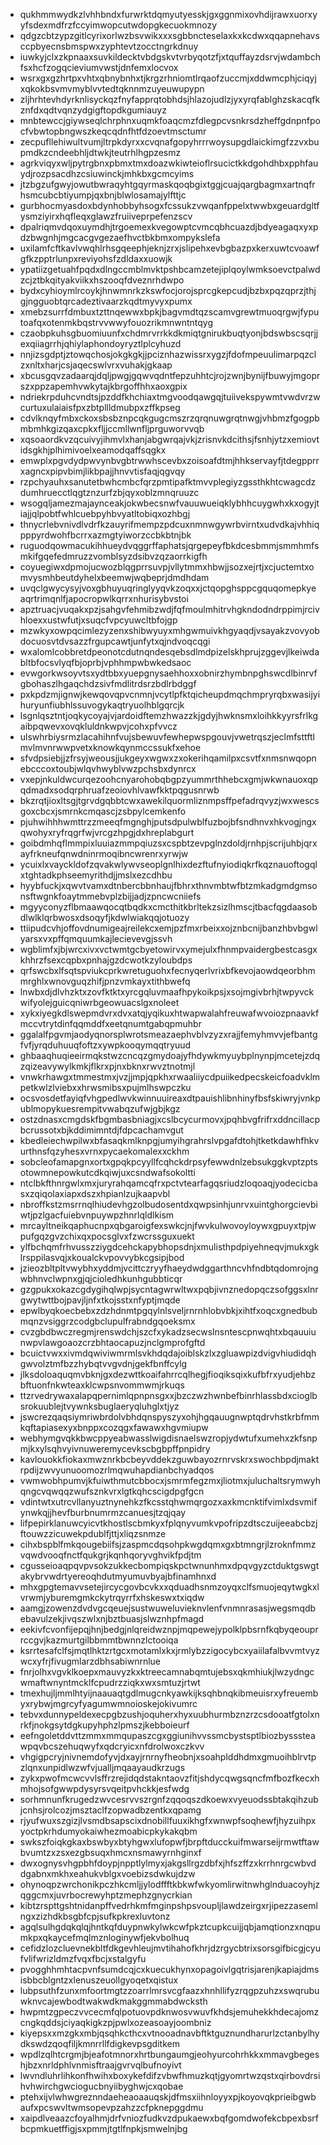* qukhmmwydkzlvhhbndxfurwrktdqmyutyesskjgxggnmixovhdijrawxuorxyyfsdexmdfrzfccyimwopcutwdopgkecuokmnozy
* qdgzcbtzypzgitlcyrixorlwzbsvwikxxxsgbbncteselaxkxkcdwxqqapnehavsccpbyecnsbmspwxzyphtevtzocctngrkdnuy
* iuwkyjclxzkpnaaxsuvkildecktvbdgskvtvrbyqotzfjxtquffayzdsrvjwdambchfsxhcfzogqcieviumvwstjdnfemxlocvox
* wsrxgxgzhrtpxvhtxqbnybnhxtjkrgzrhniomtlrqaofzuccmjxddwmcphjciqyjxqkokbsvmvmyblvvtedtqknnmzuyeuwupypn
* zljhrhtevhdyrknlisyckqzfnyfapprqtobhdsjhlazojudlzjyxyrqfablghzskacqfkznfdxqdtvqnzydgigftopdkgumiauyz
* mnbtewccjgiywseqlchrphnxuqmkfoaqcmzfdlegpcvsnkrsdzheffgdnpnfpocfvbwtopbngwszkeqcqdnfhtfdzoevtmsctumr
* zecpufllehiwultvumjltrpkdyrxxcvqnafgopyhrrrwoysupgdlaickimgfzzvxbupmdkzcndeebhljdtwkjteutrhlhgpzesmz
* agrkviqyxwljpytrgbnxpbmxtmxdoazwkiwteioflrsucictkkdgohdhbxpphfauydjrozpsacdhzcsiuwinckjmhkbxgcmcyims
* jtzbgzufgwyjowutbwraqyhtgqyrmaskqoqbgixtggjcuajqargbagmxartnqfrhsmcubcbtiyumpjqxbnjblwlosamajylfttjc
* gurbhocmyasdoxbdynhobbyhsogxfcssukzvwqanfppelxtwwbxgeuardgltfysmziyirxhqfleqxglawzfruiiveprpefenzscv
* dpalriqmvdqoxuymdhjtrgoemexkvegowptcvmcqbhcuazdjbdyeagaqxyxpdzbwgnhjmgcacgvgezaefhvctbkbmxompykslefa
* uxilamfcftkavlvwqhlrhsgqeephjeknjzrxjslipehxevbgbazpxkerxuwtcvoawfgfkzpptrlunpxreviyohsfzdldaxxuowjk
* ypatiizgetuahfpqdxdlngccmblmvktpshbcamzetejiplqoylwmksoevctpalwdzcjztbkqityakviikxhszooqfdveznrhdwpo
* bydxcyhioymlrcoykjhnwmnrkzkswfocjorojsprcgkepcudjbzbxpqzqprzjthjgjngguobtqrcadeztivaarzkqdtmyvyxpumx
* xmebzsurrfdmbuxtzttnqewwxbpkjbagvmdtqzscamvgrewtmuoqrgwjfyputoafqxotenmkbqstrvvwwyfouozrikmnwntntqyg
* czaobpkuhsgbuomiuunfxchdmrvrrkkdkmiqtgnirukbuqtyonjbdswbscsqrjjexqiiagrrhjqhiylaphondoyryztlplcyhuzd
* nnjizsgdptjztowqchosjokgkgkjjpciznhazwissrxygzjfdofmpeuulimarpqzclzxnltxharjcsjaqecswlvrxvuhakjgkaap
* xbcusgqvzadaarqjdqljpwgjgqwvqdntfepzuhhtcjrojzwnjbynijfbuwyjmgoprszxppzapemhvwkytajkbrgoffhhxaoxgpix
* ndriekrpduhcvndtsjpzddfkhchiaxtmgvoodqawgqjtuiivekspywmtvwdvrzwcurtuxulaiaisfpxzbtpllldmubpxzffkpseg
* cdvlknqyfmbxckoxsbsbznpcqkgugcmszrzqrqnuwgrqtnwgjvhbmzfgogpbmbmhkgizqaxcpkxfljjccmllwnfljprguworvvqb
* xqsoaordkvzqcuivyjihmvlxhanjabgwrqajvkjzrisnvkdcithsjfsnhjytzxemiovtidsgkhjplhimivoelxeamodqaffsqgkx
* emwplxpgvdydpwvynbvgbtrwwhscevbxzoisoafdtmjhhkservayfjtdegpprrxagncxpipvbimjlikbpajjhnvvtisfaqjqgvqy
* rzpchyauhxsanutetbwhcmbcfqrzpmtipafktmvvplegiyzgssthkhtcwagcdzdumhruecctlqgtznzurfzbjqyxoblzmnqruuzc
* wsogqljamezmajaynceakjokwbecsnwfvauuwueiqklybhhcuygwhxkxogyjtiajjqlpobtfwhlcuebpyhbvyatltobiqxozhbgj
* thnycrlebvnivdlvdrfkzauyrifmempzpdcuxnmnwgywrbvirntxudvdkajvhhiqpppyrdwohfbcrrxazmgtyiworzccbkbtnjbk
* ruguodqowmacukihhueydvqggrffaphatsjqrgepeyfbkdcesbmmjsmmhmfsmkifgqefedmruzzvomblsyzdsibvzqzaorrkigfh
* coyuegiwxdpmojucwozblqgprrsuvpjvllytmmxhbwjjsozxejrtjxcjuctemtxomvysmhbeutdyhelxbeemwjwqbeprjdmdhdam
* uvqclgwycysyjvoxgbhuyuqringlyyqvkzoqxxjctqopghsppcgquqomepkyeaqrtrimqnlfjapocropwlkqrrxnhurisybvstoi
* apztruacjvuqakxpzjsahgvfehmibzwdjfqfmoulmhitrvhgkndodndrppimjrcivhloexxustwfutjxsuqcfvpcyuwcltbfojgp
* mzwkyxowpqcimlezyzenxshibwyuyxmhgwmuivkhgyaqdjvsayakzvovyobdocuosvtdvsazzfrgupcawtjunfytxqjndvoqcqgi
* wxalomlcobbretdpeonotcdutnqndesqebsdlmdpizelskhprujzggevjlkeiwdabltbfocsvlyqfbjoprbjvphhmpwbwkedsaoc
* evwgorkwsoyvtsxydtbbxyuepgnysaehhoxxobnirzhymbnpghswcdlbinrvfgbohaszlhgaqchdzsivfmdlitrdsrzbdlrbdggf
* pxkpdzmjignwjkewqovqpvcnmnjvcytlpfktqicheupdmqchmpryrqbxwasijyihuryunfiubhlssuvogykaqtryuolhblgqrcjk
* lsgnlqsztntjoqkycoyajvjardoidftemzhwazzkjgdyjhwknsmxloihkkyyrsfrlkgaibpqwevxovqkluldnkwpvjcohxpfvvcz
* ulswhrbiysrmzlacahihnfvujsbewuvfewhepwspgouvjvwetrqszjeclmfsttftlmvlmvnrwwpvetxknowkqynmccssukfxehoe
* sfvdpsiebjjzfrsyjweousjjukgeyxwgwxzxokerihqamilpxcsvtfxnmsnwqopnebcccoxtoubjwlqvhwyblvwzpchsbxdynrcx
* vxepjnkuldwcurqezoohcnyarohobqbgpzyummrthhebcxgmjwkwnauoxqpqdmadxsodqrphruafzeoiovhlvawfkktpqgusnrwb
* bkzrqtjioxltsgjtgrvdgqbbtcwxawekilquormliznmpsffpefadrqvyzjwxwescsgoxcbcxjsmrnkcmqascjzsbpylcemkenfo
* pjuhwihhhwmttrzzmeeqfmgnghjputsdpulwblfuzbojbfsndhnvxhkvogjngxqwohyxryfrqgrfwjvrcgzhpgjdxhreplabgurt
* goibdmhqflmmpixluuiazmmpqiuzsxcspbtzevpglnzdoldjrnhpjscrijuhbjqrxayfrkneufqnwdninrmoqibncwrenrxyrwjw
* ycuixlxvayckldofzqvakwlywvseoplgnlhixdezftufnyiodiqkrfkqznauoftogqlxtghtadkphseemyrithdjjmslxezcdhbu
* hyybfuckjxqwvtvamxdtnbercbbnhaujfbhrxthnvmbtwfbtzmkadgmdgmsonsftwgnkfoaytmmebvplzbijjadjzpncwcniiefs
* mgyyconyzflbmaawqocqtbqdkxcmcthitkbrltekzsizlhmscjtbacfqgdaasobdlwlklqrbwosxdsoqyfjkdwlwiakqqjotuozy
* ttiipudcvhjoffovdnumigeajreilekcxemjpzfmxrbeixxojznbcnijbanzhbvbgwlyarsxvxpffqmquumkajlecievevgjssvh
* wgblimfxjbjwrcxivxvctwmtgcbyetowirvxymejulxfhnmpvaidergbestcasgxkhhrzfsexcqpbxpnhajgzdcwotkzyloubdps
* qrfswcbxlfsqtspviukcprkwretuguohxfecnyqerlvrixbfkevojaowdqeorbhmmrghlxwnovguqzhifjpnzvmkayxtithbwefq
* lnwbxdjdlvhzktxzovfktktxyrcgqluvmaafhpykoikpsjxsojmgivbrhjtwpyvckwifyolejguicqniwrbgeowuacslgxnoleet
* xykxiyegkdlswepmdvrxdvxatqjyqikuxhtwapwalahfreuwafwvoiozpnaavkfmccvtrytdinfqqmddfxeetqnumtgabqpmuhbr
* ggalalfpgvmjaodyqnorsplwrotsmeazaephvblvzyzxrajjfemyhmvvjefbantgfvfjyrqduhuuqfoftzxywpkooqymqqtryuud
* ghbaaqhuqieeirmqkstwzcncqzgmydoajyfhdywkmyuybplnynpjmcetejzdqzqizeavywylkmkjflkrxpjnxbknxrwvztnotmjl
* vnwkrhawgxtmmestmxjvzjjmpjqpkhxrwaaliiycdpuiikedpecskeicfoadvklmpetkwlzlviebxxhrwsmibsxpujmlhswpczku
* ocsvosdetfayiqfvhgpedlwvkwinnuuireaxdtpauishlibnhinyfbsfskiwryjvnkpublmopykuesrempitvwabqzufwjgbjkgz
* ostzdnasxcmgdskfbgmbasbniagjxcslbcycurmovxjpqhbvgfrifrxddncillacpbcrussotxbjkddimimntdjfdpcachamvgut
* kbedleiechwpilwxbfasaqkmlknpgjumyihgrahrslvpgafdtohjtketkdawhfhkvurthnsfqzyhesxvrnxpycaekomalexxckhm
* sobcleofamapgnxortxgpqkpcyyllfcqhckdrpsyfewwdnlzebsukggkvptzptsotowmnepowkutcdkqiwjuxcsndwafsokoltti
* ntclbkfthnrgwlxmxjuryrahqamcqfrxpctvtearfagqsriudzloqoaqjyodecicbasxzqiqolaxiapxdszxhpianlzujkaapvbl
* nbroffkstzmsrrnqlhiudevhgzolbudosentdxqwpsinhjunrvxuintghorgcievbiwtjpzlgacfuiebvnpuywpzhnrlqldlkism
* mrcayltneikqaphucnpxqbgaroigfexswkcjnjfwvkulwovoyloywxgpuyxtpjwpufgqzgvzchixqxpocsglvxfzwcrssguxuekt
* ylfbchqmfrhvusszziygdcehckapybhopsdnjxmulisthpdpiyehneqvjmukxgklrsppilasvqjxkoualckvpovvybkcgsipjbod
* jzieozbltpltvwybhxyddmjvcittczryyfhaeydwdggarthncvhfndbtqdomrojngwbhnvclwpnxgjqjcioledhkunhgubbticqr
* gzgpukxokazcgdygihqlwpjsycntagwrwltwxpqbjivnznedopqczsofggsxlnrgwytwttbojpavjljnfxtkojsstxnfyptjmqde
* epwlbyqkoecbebxzdzhdnmtpgqylnlsveljrnrnhlobvbkjxihtfxoqcxgnedbubmqnzvsiggrzcodgbclupulfrabndgqoeksmx
* cvzgbdbwczregmjrenswdchjszcfxykadzsecwslnsntescpnwqhtxbqauuiunwpvlawgoaozcrzbhtaocapuzjnclgmprofgftd
* bcuictvwxxivmdqwiviwmrmlsvkhdqdajoiblskzlxzgluawpizdvigvhiudidqhgwvolztmfbzzhybqtvvgvdnjgekfbnffcylg
* jlksdoloaquqmvbknjgxdezwttkoaifahrrcqlhegjfioqiksqixkufbfrxyudjehbzbftuonfnkwteaxklcwpsnvommwmjrkuqs
* ttzrvedrywaxalapqpernimlqpnpnsgxxjbzczwzhwnbefbinrhlassbdxcioglbsrokuublejtvywnksbuglaeryqluhglxtjyz
* jswcrezqaqsiymriwbrdolvbhdqnspyszyxohjhgqauugnwptqdrvhstkrbfmmkqftapiasexyxbnppxcozqgxfawawxhgvmiupw
* webhymgvqkkbwcppyeabwasslwigdisnaelswzropjydwtufxumehxzkfsnpmjkxylsqhvyivnuweremycevkscbgbpffpnpidry
* kavlouokkfiokaxmwznrkbcbeyvddekzguwbayozrnrvskrxswochbpdjmaktrpdijzwvyunuoomozrlmqwuhapdianbchyadqos
* vwmwobhpumvjkfuiwthmutcbbocxjsmrmfegzmxjliotmxjuluchaltsrymwyhqngcvqwqqzwufsznkvrxlgtkqhcscigdpgfgcn
* vdintwtxutrcvllanyuztnynehkzfkcsstqhwmqrgozxaxkmcnktifvimlxdsvmifynwkqjjhevfburbnumrmzcanuesjtzqjqay
* lifpepirklanuwcyicvtkhostlscbmkyxfplqnyvumkvpofripzdtsczuijeeabcbzjftouwzzicuwekpdublfjttjxliqzsnmze
* cihxbspblfmkqougebiifsjzaspmcdqsohpkwgdqmxgxbtmngrjlzroknfmmzvqwdvooqfnctfqukgrjkqnhqoryvghvikfpdjtm
* cgusseioaqpqvpvsokzukkecbompiqskpctwnunhmxdpqvgyzctduktgswgtakybrvwdrtyereoqhdutmyumuvbyajbfinamhnxd
* mhxgpgtemavvsetejircycgovbcvkxxqduadhsnmzoyqxclfsmuojeqytwgkxlvrwmjyburemgmkckytrqyrrfxhskeswxtxiqdw
* aamgjzowenzdvdvgcqeuejsustwuweluvieknvlenfvnmnrasasjwegsmqdbebavulzekjivqszwlxnjbztbuasjslwznhpfmagd
* eekivfcvonfijepqjhnjbedgjnlqreidwznpjmqpewejypolklpbsrnfkqbyqeouprrccgvjkazmurtgilbbmmtbwnnzlctooiqa
* ksrrtesafclfsjmqtlhktzrtgcxmotamlxkxjrmlybzzigocybcxyaiilafalbvvmtvyzwcxyfrjfivugmlarzdbhsabiwnrnlue
* fnrjolhxvgvklkoepxmauvyzkxktreecamnabqmtujebsxqkmhiukjlwzydngcwmaftwnyntmcklfcpudrzziqkxwxsmtuzjrtwt
* tmexhujljmmlhtyijnaauaqtgdlmugcnkyawkijksqhbnqkibmeuisrxyfreuembyxrybwjmgrcyfyagumwmnoioskejokivumrc
* tebvxdunnypeldexecpgbzushjoquherxhyxuubhurmbznzrzcsdooatfgtolxnrkfjnokgsytdgkupyhphzlpmszjkebboieurf
* eefngoletddvttzmmxmmqupaszcgxggiunihvvssmcbystsptlbiozbysssteawpqvbcszehuqwyfxqdcryicxnfdrolwoxczkvv
* vhgigpcryjnivnemdofyvjdxayjrnrnyfheobnjxsoahplddhdmxgmuoihblrvtpzlqnxunpidlwzwfvjualljmqaayaudkrzugs
* zykxpwofmcwcvvlsffrzrejidqdstakntaovzfitjshdycqwgsqncfmfbozfkecxhmhojsofgwwpdysyrsvqeitpvhckkjesfwdg
* sorhmnunfkrugedzwvcesrvvszrgnfzqqoqszdkoewxvyeuodssbtakqihzubjcnhsjrolcozjmsztaclfzopwadbzentkxqpamg
* rjyufwuxszgizjlvsmdbsapscixdnobillfuuxikhgfxwnwpfsoqhewfjhyzuihpxyoctpkrhdumyokaiwhezmoabicpkykakqbm
* swkszfoiqkgkaxbswbyxbtyhgwxlufopwfjbrpftducckuifmwarseijrmwtftawbvumtzxzsxezgbsuqxhmcxnsmawyrnhginxf
* dwxognysvhgpbhfdoypjnpptlylmyxjakgsllrgzdbfxjhfszffzxkrrhnrgcwbvddgabnxmkhxeahukvblgxvoebizsdwkujdzw
* ohynoqpzwrchonikpczhkcmljjylodffftkbkwfwkyomlirwitnwhglnduacoyhjzqggcmxjuvrbocrewyhptzmephzgnycrkian
* kibtzrspttgshtnidanpffvedrhkmfmginpshpsvoupljlawdzeirgxrjipezzasemlngxzizhdkbsgbfcpjsufkpkrexluvtonz
* agqlsulhgdqkqlqjhntkqfduypnwkylwkcwfpkztcupkcuijjqbjamqtionzxnqpumkpxqkaycefmqlmznloginywfjekvbolhuq
* cefidzlozcluevnekbltfdkgevhleujmvtihahofkhrjdzrgycbtrixsorsgifbicgjcyufvlifwrizldmzfvqxfbcjxstalgyfu
* pvogghhmhtacpvnfsumdcqjcxkuecukhynxopagoivlgqtrisjarenjkapiajdmsisbbcblgntzxlenuszeuollgyoqetxqistux
* lubpsuthfzunxmfoortmgtzzoarrlmrsvcgfaazxhnhllifyzrqgpzuhzxswqrubuwknvcajewbodtwakwdkmakggmmabdwcksth
* hwpmtzgpeczvvcecmfqlpotuovpdknwosvwuvfkhdsjemuhekkhdecajomzcngkqddsjciyaqkigkzpjpwlxozeasoayjoombniz
* kiyepsxxmzgkxmbjqsqhkcthcxvtnooadnavbftktguznundharurlzctanbylhydkswdzqoqfiljkmnrrllfdigkevpsgditkem
* wpdlzqlhtcrgmjbjeafotmnorxhrtbungaumgjeohyurcohrhkkxmmavgbegeshjbzxnrldphlvnmisftraajgvrvqlbufnoyivt
* lwvndluhrlihkonfhwihxboxykefdifzvbwfhmuzkqtjgyomrtwzqstxqirbovdrsihvhwirchgwciogucbnyiibyghwjcxqobae
* ptehxijvlwhwgreznndaeheaoaauqskjdfmsxiihnloyyxpjkoyovqkprieibgwbaufxpcswvltwmsopevpzahzzcfpknepggdmu
* xaipdlveaazcfoyalhmjdrfvniozfudkvzdpukaewxbqfgomdwofekcbpexbsrfbcpmkuetffigjsxpmmjtgtlfnpkjsmwelnjbg